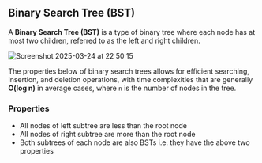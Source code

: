 ## Binary Search Tree (BST)

A **Binary Search Tree (BST)** is a type of binary tree where each node has at most two children, referred to as the left and right children.

![Screenshot 2025-03-24 at 22 50 15](https://github.com/user-attachments/assets/3a3ffc01-ea86-42e2-b770-2e804dfca3c8)

The properties below of binary search trees allows for efficient searching, insertion, and deletion operations, with time complexities that are generally **O(log n)** in average cases, where `n` is the number of nodes in the tree.

### Properties

- All nodes of left subtree are less than the root node
- All nodes of right subtree are more than the root node
- Both subtrees of each node are also BSTs i.e. they have the above two properties


